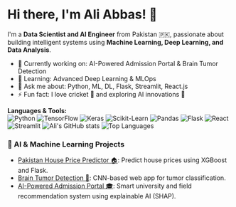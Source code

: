 # Hi there, I'm Ali Abbas! 👋  
I'm a **Data Scientist and AI Engineer** from Pakistan 🇵🇰, passionate about building intelligent systems using **Machine Learning, Deep Learning, and Data Analysis**.  

- 🔭 Currently working on: AI-Powered Admission Portal & Brain Tumor Detection  
- 🌱 Learning: Advanced Deep Learning & MLOps  
- 💬 Ask me about: Python, ML, DL, Flask, Streamlit, React.js  
- ⚡ Fun fact: I love cricket 🏏 and exploring AI innovations 🤖


**Languages & Tools:**  
![Python](https://img.shields.io/badge/Python-3776AB?style=for-the-badge&logo=python&logoColor=white)
![TensorFlow](https://img.shields.io/badge/TensorFlow-FF6F00?style=for-the-badge&logo=tensorflow&logoColor=white)
![Keras](https://img.shields.io/badge/Keras-D00000?style=for-the-badge&logo=keras&logoColor=white)
![Scikit-Learn](https://img.shields.io/badge/Scikit--Learn-F7931E?style=for-the-badge&logo=scikit-learn&logoColor=white)
![Pandas](https://img.shields.io/badge/Pandas-150458?style=for-the-badge&logo=pandas&logoColor=white)
![Flask](https://img.shields.io/badge/Flask-000000?style=for-the-badge&logo=flask&logoColor=white)
![React](https://img.shields.io/badge/React-20232A?style=for-the-badge&logo=react&logoColor=61DAFB)
![Streamlit](https://img.shields.io/badge/Streamlit-FF4B4B?style=for-the-badge&logo=streamlit&logoColor=white)
![Ali's GitHub stats](https://github-readme-stats.vercel.app/api?username=AliAbbas&show_icons=true&theme=radical)
![Top Languages](https://github-readme-stats.vercel.app/api/top-langs/?username=AliAbbas&layout=compact&theme=radical)
### 🧠 AI & Machine Learning Projects
- [Pakistan House Price Predictor 🏠](https://github.com/AliAbbas/Pakistan-House-Price-Predictor): Predict house prices using XGBoost and Flask.
- [Brain Tumor Detection 🧬](https://github.com/AliAbbas/Brain-Tumor-Detection): CNN-based web app for tumor classification.
- [AI-Powered Admission Portal 🎓](https://github.com/AliAbbas/AI-Admission-Portal): Smart university and field recommendation system using explainable AI (SHAP).
